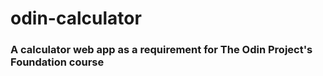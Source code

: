 # odin-calculator

### A calculator web app as a requirement for The Odin Project's Foundation course

